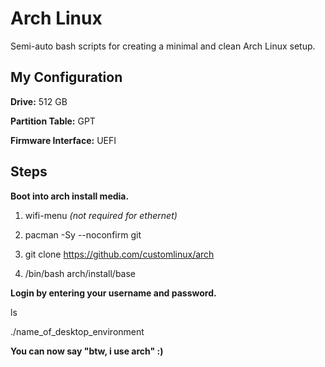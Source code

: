 # Arch Linux
Semi-auto bash scripts for creating a minimal and clean Arch Linux setup.

## My Configuration
**Drive:** 512 GB

**Partition Table:** GPT

**Firmware Interface:** UEFI

## Steps 
**Boot into arch install media.**

1. wifi-menu *(not required for ethernet)*

2. pacman -Sy --noconfirm git

3. git clone https://github.com/customlinux/arch

4. /bin/bash arch/install/base

**Login by entering your username and password.**

ls

./name_of_desktop_environment

**You can now say "btw, i use arch" :)**
